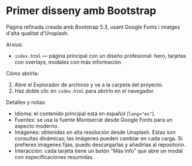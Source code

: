 # Primer disseny amb Bootstrap


Pàgina refinada creada amb Bootstrap 5.3, usant Google Fonts i imatges d'alta qualitat d'Unsplash.

Arxius:
- `index.html` — página principal con un diseño profesional: hero, tarjetas con overlays, modales con más información.

Cómo abrirla:
1. Abre el Explorador de archivos y ve a la carpeta del proyecto.
2. Haz doble clic en `index.html` para abrirlo en el navegador.

Detalles y notas:
- Idioma: el contenido principal está en español (`lang="es"`).
- Fuentes: se usa la fuente Montserrat desde Google Fonts para un aspecto moderno.
- Imágenes: obtenidas en alta resolución desde Unsplash. Estas son consultas dinámicas; las imágenes pueden cambiar en cada carga. Si prefieres imágenes fijas, puedo descargarlas y añadirlas al repositorio.
- Interacción: cada tarjeta tiene un botón "Más info" que abre un modal con especificaciones resumidas.

